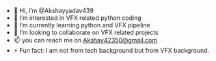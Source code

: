 - 👋 Hi, I’m @Akshayyadav439
- 👀 I’m interested in VFX related python coding
- 🌱 I’m currently learning python and VFX pipeline
- 💞️ I’m looking to collaborate on VFX related projects
- 📫 you can reach me on Akshay42350@gmail.com
- ⚡ Fun fact: I am not from tech background but from VFX background.

